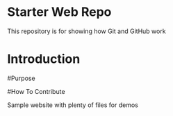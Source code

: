 # Starter Web Repo

This repository is for showing how Git and GitHub work

# Introduction

#Purpose

#How To Contribute


Sample website with plenty of files for demos